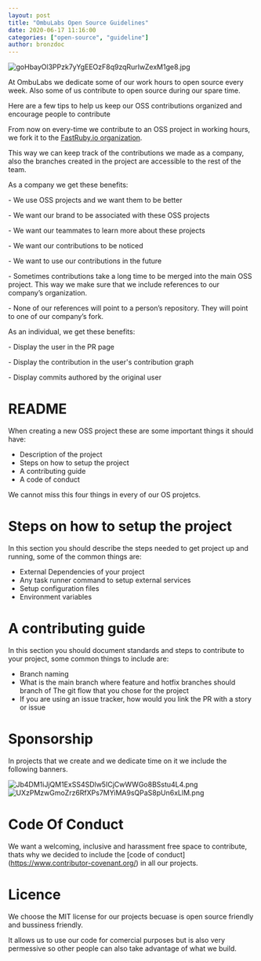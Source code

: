 ```yaml
---
layout: post
title: "OmbuLabs Open Source Guidelines"
date: 2020-06-17 11:16:00
categories: ["open-source", "guideline"]
author: bronzdoc
---
```


![goHbayOl3PPzk7yYgEEOzF8q9zqRurIwZexM1ge8.jpg](https://tettra-production.s3.us-west-2.amazonaws.com/0d6efb4f154041e899af17bdcd19c1b5/ce8d5f452da02a88554d80c256162a35/d822b155a4112474fdb7aea5ee22465e/d28647d6b4d6e5842508679707ee21a7/goHbayOl3PPzk7yYgEEOzF8q9zqRurIwZexM1ge8.jpg)

At OmbuLabs we dedicate some of our work hours to open source every week. Also some of us contribute to open source during our spare time.

Here are a few tips to help us keep our OSS contributions organized and encourage people to contribute

<!--more-->

From now on every-time we contribute to an OSS project in working hours, we fork it to the [FastRuby.io organization](https://github.com/fastruby).

This way we can keep track of the contributions we made as a company, also the branches created in the project are accessible to the rest of the team.

As a company we get these benefits:

\- We use OSS projects and we want them to be better

\- We want our brand to be associated with these OSS projects

\- We want our teammates to learn more about these projects

\- We want our contributions to be noticed

\- We want to use our contributions in the future

\- Sometimes contributions take a long time to be merged into the main OSS project. This way we make sure that we include references to our company’s organization.

\- None of our references will point to a person’s repository. They will point to one of our company’s fork.

As an individual, we get these benefits:

\- Display the user in the PR page

\- Display the contribution in the user's contribution graph

\- Display commits authored by the original user

# README

When creating a new OSS project these are some important things it should have:
- Description of the project
- Steps on how to setup the project
- A contributing guide
- A code of conduct

We cannot miss this four things in every of our OS projetcs.

# Steps on how to setup the project

In this section you should describe the steps needed to get project up and running, some of the common things are:
- External Dependencies of your project
- Any task runner command to setup external services
- Setup configuration files
- Environment variables

# A contributing guide
In this section you should document standards and steps to contribute to your project, some common things to include are:
- Branch naming
- What is the main branch where feature and hotfix branches should branch of
The git flow that you chose for the project
- If you are using an issue tracker, how would you link the PR with a story or issue


# Sponsorship

In projects that we create and we dedicate time on it we include the following banners.

![Jb4DM1iJjQM1ExSS4SDlw5ICjCwWWGo8BSstu4L4.png](https://tettra-production.s3.us-west-2.amazonaws.com/0d6efb4f154041e899af17bdcd19c1b5/ce8d5f452da02a88554d80c256162a35/d822b155a4112474fdb7aea5ee22465e/d28647d6b4d6e5842508679707ee21a7/Jb4DM1iJjQM1ExSS4SDlw5ICjCwWWGo8BSstu4L4.png)![UXzPMzwGmoZrz6RfXPs7MYiMA9sQPaS8pUn6xLlM.png](https://tettra-production.s3.us-west-2.amazonaws.com/0d6efb4f154041e899af17bdcd19c1b5/ce8d5f452da02a88554d80c256162a35/d822b155a4112474fdb7aea5ee22465e/d28647d6b4d6e5842508679707ee21a7/UXzPMzwGmoZrz6RfXPs7MYiMA9sQPaS8pUn6xLlM.png)

# Code Of Conduct

We want a welcoming, inclusive and harassment free space to contribute, thats why we decided to include the \[code of conduct\](https://www.contributor-covenant.org/) in all our projects.

# Licence

We choose the MIT license for our projects becuase is open source friendly and bussiness friendly.

It allows us to use our code for comercial purposes but is also very permessive so other people can also take advantage of what we build.
